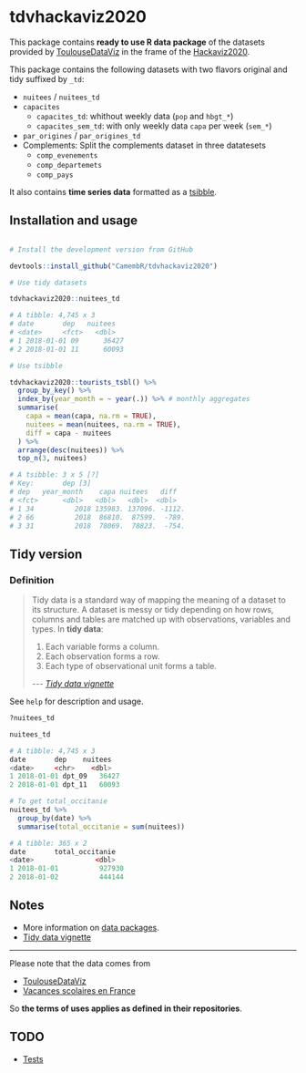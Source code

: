 tdvhackaviz2020
===============

This package contains **ready to use R data package** of the datasets provided by [ToulouseDataViz](https://toulouse-dataviz.fr/) in the frame of the [Hackaviz2020](https://github.com/ToulouseDataViz/Hackaviz2020).

This package contains the following datasets with two flavors original and tidy suffixed by `_td`:

- `nuitees` / `nuitees_td`
- `capacites`
    - `capacites_td`: whithout weekly data (`pop` and `hbgt_*`)
    - `capacites_sem_td`: with only weekly data `capa` per week (`sem_*`)
- `par_origines` / `par_origines_td`
- Complements: Split the complements dataset in three datatesets
    - `comp_evenements`
    - `comp_departemets`
    - `comp_pays`

It also contains **time series data** formatted as a [tsibble](https://tsibble.tidyverts.org/).

## Installation and usage

```R

# Install the development version from GitHub

devtools::install_github("CamembR/tdvhackaviz2020")

# Use tidy datasets

tdvhackaviz2020::nuitees_td

# A tibble: 4,745 x 3
# date       dep   nuitees
# <date>     <fct>   <dbl>
# 1 2018-01-01 09      36427
# 2 2018-01-01 11      60093

# Use tsibble

tdvhackaviz2020::tourists_tsbl() %>%
  group_by_key() %>%
  index_by(year_month = ~ year(.)) %>% # monthly aggregates
  summarise(
    capa = mean(capa, na.rm = TRUE),
    nuitees = mean(nuitees, na.rm = TRUE),
    diff = capa - nuitees
  ) %>% 
  arrange(desc(nuitees)) %>% 
  top_n(3, nuitees)

# A tsibble: 3 x 5 [?]
# Key:       dep [3]
# dep   year_month    capa nuitees   diff
# <fct>      <dbl>   <dbl>   <dbl>  <dbl>
# 1 34          2018 135983. 137096. -1112.
# 2 66          2018  86810.  87599.  -789.
# 3 31          2018  78069.  78823.  -754.
```

## Tidy version

### Definition

> Tidy data is a standard way of mapping the meaning of a dataset to its structure. A dataset is messy or tidy depending on how rows, columns and tables are matched up with observations, variables and types. 
In **tidy data**:
>
> 1. Each variable forms a column.
> 2. Each observation forms a row.
> 3. Each type of observational unit forms a table.
>
> --- <cite>[Tidy data vignette](https://cran.r-project.org/web/packages/tidyr/vignettes/tidy-data.html)</cite>

See `help` for description and usage.

```R
?nuitees_td

nuitees_td

# A tibble: 4,745 x 3
date       dep    nuitees
<date>     <chr>    <dbl>
1 2018-01-01 dpt_09   36427
2 2018-01-01 dpt_11   60093

# To get total_occitanie
nuitees_td %>%
  group_by(date) %>%
  summarise(total_occitanie = sum(nuitees))

# A tibble: 365 x 2
date       total_occitanie
<date>               <dbl>
1 2018-01-01          927930
2 2018-01-02          444144
```

## Notes

- More information on [data packages](http://r-pkgs.had.co.nz/data.html).
- [Tidy data vignette](https://cran.r-project.org/web/packages/tidyr/vignettes/tidy-data.html)

-----

Please note that the data comes from

- [ToulouseDataViz](https://toulouse-dataviz.fr/)
- [Vacances scolaires en France](https://github.com/AntoineAugusti/vacances-scolaires)

So **the terms of uses applies as defined in their repositories**.

## TODO

- [Tests](https://testthat.r-lib.org/)
